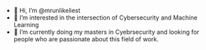 - 👋 Hi, I’m @mrunlikeliest
- 👀 I’m interested in the intersection of Cybersecurity and Machine Learning
- 🌱 I’m currently doing my masters in Cyebrsecurity and looking for people who are passionate about this field of work.

<!---
mrunlikeliest/mrunlikeliest is a ✨ special ✨ repository because its `README.md` (this file) appears on your GitHub profile.
You can click the Preview link to take a look at your changes.
--->
